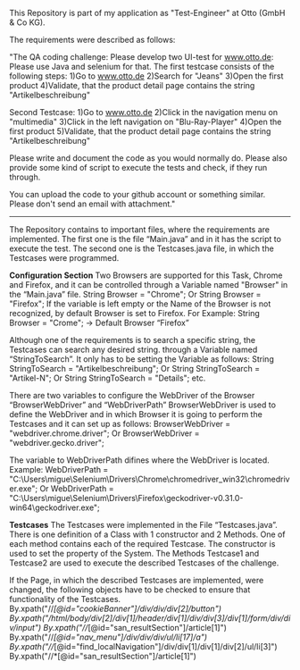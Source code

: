 This Repository is part of my application as "Test-Engineer" at Otto (GmbH & Co KG).

The requirements were described as follows:

  "The QA coding challenge:
  Please develop two UI-test for www.otto.de:
  Please use Java and selenium for that. 
  The first testcase consists of the following steps:
  1)Go to www.otto.de
  2)Search for "Jeans"
  3)Open the first product
  4)Validate, that the product detail page contains the string "Artikelbeschreibung"
  
  Second Testcase:
  1)Go to www.otto.de
  2)Click in the navigation menu on "multimedia"
  3)Click in the left navigation on "Blu-Ray-Player"
  4)Open the first product
  5)Validate, that the product detail page contains the string "Artikelbeschreibung"
  
  Please write and document the code as you would normally do.
  Please also provide some kind of script to execute the tests and check, if they run through.
  
  You can upload the code to your github account or something similar. Please don't send an email with attachment."



------------------------------------------------------------------------------------------------------------------------
The Repository contains to important files, where the requirements are implemented. The first one is the file “Main.java” and in it has the script to execute the test. The second one is the Testcases.java file, in which the Testcases were programmed.

**********Configuration Section**********
Two Browsers are supported for this Task, Chrome and Firefox, and it can be controlled through a Variable named "Browser" in the “Main.java” file.
          String Browser = "Chrome";
                        Or
          String Browser = "Firefox";
If the variable is left empty or the Name of the Browser is not recognized, by default Browser is set to Firefox. For Example:
            String Browser = "Crome";            ->            Default Browser “Firefox”

Although one of the requirements is to search a specific string, the Testcases can search any desired string. through a Variable named “StringToSearch”. It only has to be setting the Variable as follows:
            String StringToSearch = "Artikelbeschreibung";
                                    Or
            String StringToSearch = "Artikel-N";
                                    Or
            String StringToSearch = "Details";
                                    etc.

There are two variables to configure the WebDriver of the Browser “BrowserWebDriver” and “WebDriverPath”
BrowserWebDriver is used to define the WebDriver and in which Browser it is going to perform the Testcases and it can set up as follows:
            BrowserWebDriver = "webdriver.chrome.driver";
                                    Or
            BrowserWebDriver = "webdriver.gecko.driver";

The variable to WebDriverPath difines where the WebDriver is located. Example:
            WebDriverPath = "C:\\Users\\migue\\Selenium\\Drivers\\Chrome\\chromedriver_win32\\chromedriver.exe";
                                    Or
            WebDriverPath = "C:\\Users\\migue\\Selenium\\Drivers\\Firefox\\geckodriver-v0.31.0-win64\\geckodriver.exe";



**********Testcases**********
The Testcases were implemented in the File “Testcases.java”. There is one definition of a Class with 1 constructor and 2 Methods.
One of each method contains each of the required Testcase.
The constructor is used to set the property of the System.
The Methods Testcase1 and Testcase2 are used to execute the described Testcases of the challenge.

If the Page, in which the described Testcases are implemented, were changed, the following objects have to be checked to ensure that functionality of the Testcases.
            By.xpath("//*[@id=\"cookieBanner\"]/div/div/div[2]/button")
            By.xpath("/html/body/div[2]/div[1]/header/div[1]/div/div[3]/div[1]/form/div/div/input")
            By.xpath("//*[@id=\"san_resultSection\"]/article[1]")
            By.xpath("//*[@id=\"nav_menu\"]/div/div/div/ul/li[17]/a")
            By.xpath("//*[@id=\"find_localNavigation\"]/div/div[1]/div[1]/div[2]/ul/li[3]")
            By.xpath("//*[@id=\"san_resultSection\"]/article[1]")

